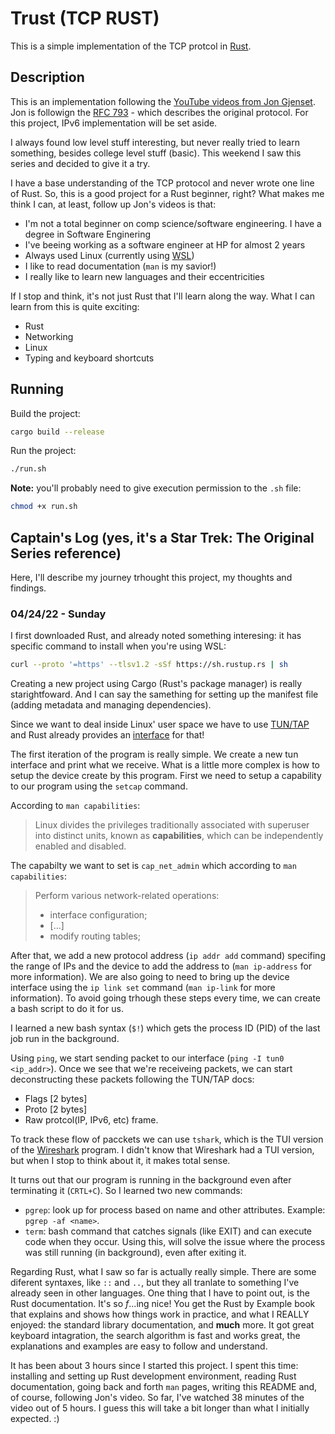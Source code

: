 # Trust (TCP RUST)

This is a simple implementation of the TCP protcol in [Rust](https://www.rust-lang.org/).

## Description

This is an implementation following the [YouTube videos from Jon Gjenset](https://www.youtube.com/watch?v=bzja9fQWzdA&).
Jon is followign the [RFC 793](https://datatracker.ietf.org/doc/html/rfc793) - which describes the original protocol. For this project, IPv6 implementation will be set aside.

I always found low level stuff interesting, but never really tried to learn something, besides college level stuff (basic). This weekend I saw this series and decided to give it a try.

I have a base understanding of the TCP protocol and never wrote one line of Rust. So, this is a good project for a Rust beginner, right? What makes me think I can, at least, follow up Jon's videos is that:

- I'm not a total beginner on comp science/software engineering. I have a degree in Software Enginering
- I've beeing working as a software engineer at HP for almost 2 years
- Always used Linux (currently using [WSL](https://docs.microsoft.com/en-us/windows/wsl/))
- I like to read documentation (`man` is my savior!)
- I really like to learn new languages and their eccentricities

If I stop and think, it's not just Rust that I'll learn along the way. What I can learn from this is quite exciting:

- Rust
- Networking
- Linux
- Typing and keyboard shortcuts

## Running

Build the project:

```sh
cargo build --release
```

Run the project:

```sh
./run.sh
```

**Note:** you'll probably need to give execution permission to the `.sh` file:

```sh
chmod +x run.sh
```

## Captain's Log (yes, it's a Star Trek: The Original Series reference)

Here, I'll describe my journey trhought this project, my thoughts and findings.

### 04/24/22 - Sunday

I first downloaded Rust, and already noted something interesing: it has specific command to install when you're using WSL:

```sh
curl --proto '=https' --tlsv1.2 -sSf https://sh.rustup.rs | sh
```

Creating a new project using Cargo (Rust's package manager) is really starightfoward. And I can say the samething for setting up the manifest file (adding metadata and managing dependencies).

Since we want to deal inside Linux' user space we have to use [TUN/TAP](https://www.kernel.org/doc/Documentation/networking/tuntap.txt) and Rust already provides an [interface](https://docs.rs/tun-tap/latest/tun_tap/) for that!

The first iteration of the program is really simple. We create a new tun interface and print what we receive. What is a little more complex is how to setup the device create by this program. First we need to setup a capability to our program using the `setcap` command.

According to `man capabilities`:

> Linux divides the privileges traditionally associated with superuser into distinct units, known as **capabilities**, which can be independently enabled and disabled.

The capabilty we want to set is `cap_net_admin` which according to `man capabilities`:

> Perform various network-related operations:
>
> - interface configuration;
> - [...]
> - modify routing tables;

After that, we add a new protocol address (`ip addr add` command) specifing the range of IPs and the device to add the address to (`man ip-address` for more information). We are also going to need to bring up the device interface using the `ip link set` command (`man ip-link` for more information). To avoid going trhough these steps every time, we can create a bash script to do it for us.

I learned a new bash syntax (`$!`) which gets the process ID (PID) of the last job run in the background.

Using `ping`, we start sending packet to our interface (`ping -I tun0 <ip_addr>`). Once we see that we're receiveing packets, we can start deconstructing these packets following the TUN/TAP docs:

- Flags [2 bytes]
- Proto [2 bytes]
- Raw protcol(IP, IPv6, etc) frame.

To track these flow of pacckets we can use `tshark`, which is the TUI version of the [Wireshark](https://www.wireshark.org/) program. I didn't know that Wireshark had a TUI version, but when I stop to think about it, it makes total sense.

It turns out that our program is running in the background even after terminating it (`CRTL+C`). So I learned two new commands:

- `pgrep`: look up for process based on name and other attributes. Example: `pgrep -af <name>`.
- `term`: bash command that catches signals (like EXIT) and can execute code when they occur. Using this, will solve the issue where the process was still running (in background), even after exiting it.

Regarding Rust, what I saw so far is actually really simple. There are some diferent syntaxes, like `::` and `..`, but they all tranlate to something I've already seen in other languages. One thing that I have to point out, is the Rust documentation. It's so _f_...ing nice! You get the Rust by Example book that explains and shows how things work in practice, and what I REALLY enjoyed: the standard library documentation, and **much** more. It got great keyboard intagration, the search algorithm is fast and works great, the explanations and examples are easy to follow and understand.

It has been about 3 hours since I started this project. I spent this time: installing and setting up Rust development environment, reading Rust documentation, going back and forth `man` pages, writing this README and, of course, following Jon's video. So far, I've watched 38 minutes of the video out of 5 hours. I guess this will take a bit longer than what I initially expected. :)
